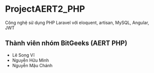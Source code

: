 # ProjectAERT2_PHP
Công nghệ sử dụng
PHP Laravel với eloquent, artisan, MySQL, Angular, JWT
## Thành viên nhóm BitGeeks (AERT PHP)
- Lê Song Vĩ
- Nguyễn Hữu Minh
- Nguyễn Mậu Chánh
